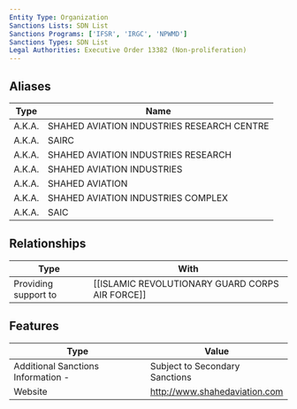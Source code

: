 ```yaml
---
Entity Type: Organization
Sanctions Lists: SDN List
Sanctions Programs: ['IFSR', 'IRGC', 'NPWMD']
Sanctions Types: SDN List
Legal Authorities: Executive Order 13382 (Non-proliferation)
---
```


## Aliases
| Type  | Name      | 
|-------|-----------|
| A.K.A. | SHAHED AVIATION INDUSTRIES RESEARCH CENTRE |
| A.K.A. | SAIRC |
| A.K.A. | SHAHED AVIATION INDUSTRIES RESEARCH |
| A.K.A. | SHAHED AVIATION INDUSTRIES |
| A.K.A. | SHAHED AVIATION |
| A.K.A. | SHAHED AVIATION INDUSTRIES COMPLEX |
| A.K.A. | SAIC |

## Relationships
| Type  | With      | 
|-------|-----------|
| Providing support to | [[ISLAMIC REVOLUTIONARY GUARD CORPS AIR FORCE]] |

## Features
| Type  | Value      |
|-------|------------|
| Additional Sanctions Information - | Subject to Secondary Sanctions |
| Website | http://www.shahedaviation.com |
